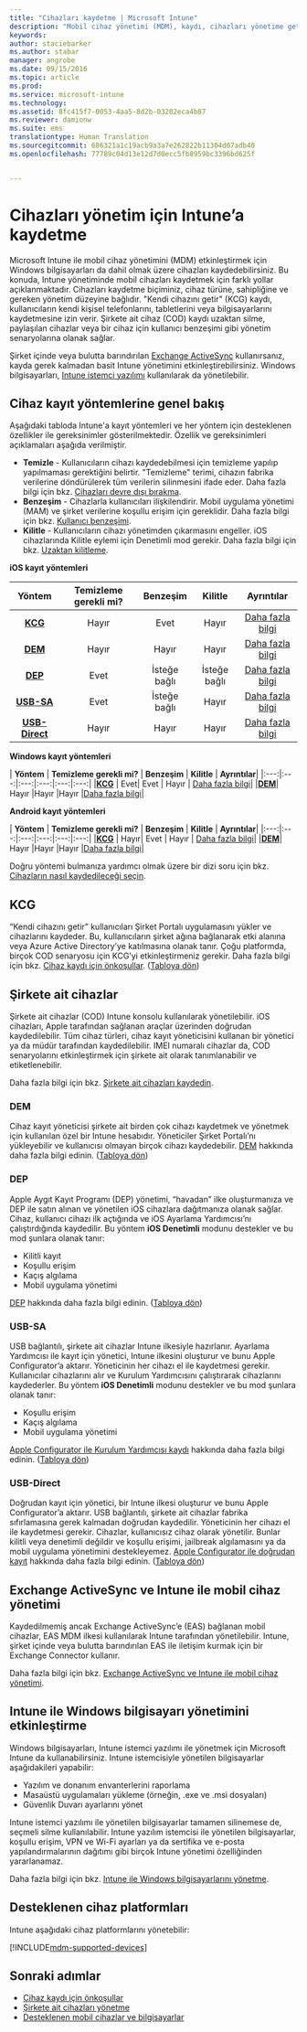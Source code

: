 ```yaml
---
title: "Cihazları kaydetme | Microsoft Intune"
description: "Mobil cihaz yönetimi (MDM), kaydı, cihazları yönetime getirmek ve kaynaklara erişim izni vermek için kullanır."
keywords: 
author: staciebarker
ms.author: stabar
manager: angrobe
ms.date: 09/15/2016
ms.topic: article
ms.prod: 
ms.service: microsoft-intune
ms.technology: 
ms.assetid: 8fc415f7-0053-4aa5-8d2b-03202eca4b87
ms.reviewer: damionw
ms.suite: ems
translationtype: Human Translation
ms.sourcegitcommit: 686321a1c19acb9a3a7e262822b11304d07adb40
ms.openlocfilehash: 77789c04d13e12d7d0ecc5fb8959bc3396bd625f


---
```


# <a name="enroll-devices-for-management-in-intune"></a>Cihazları yönetim için Intune’a kaydetme
Microsoft Intune ile mobil cihaz yönetimini (MDM) etkinleştirmek için Windows bilgisayarları da dahil olmak üzere cihazları kaydedebilirsiniz. Bu konuda, Intune yönetiminde mobil cihazları kaydetmek için farklı yollar açıklanmaktadır. Cihazları kaydetme biçiminiz, cihaz türüne, sahipliğine ve gereken yönetim düzeyine bağlıdır. "Kendi cihazını getir" (KCG) kaydı, kullanıcıların kendi kişisel telefonlarını, tabletlerini veya bilgisayarlarını kaydetmesine izin verir. Şirkete ait cihaz (COD) kaydı uzaktan silme, paylaşılan cihazlar veya bir cihaz için kullanıcı benzeşimi gibi yönetim senaryolarına olanak sağlar.

Şirket içinde veya bulutta barındırılan [Exchange ActiveSync](#mobile-device-management-with-exchange-activesync-and-intune) kullanırsanız, kayda gerek kalmadan basit Intune yönetimini etkinleştirebilirsiniz. Windows bilgisayarları, [Intune istemci yazılımı](#manage-windows-pcs-with-intune) kullanılarak da yönetilebilir.

## <a name="overview-of-device-enrollment-methods"></a>Cihaz kayıt yöntemlerine genel bakış

Aşağıdaki tabloda Intune'a kayıt yöntemleri ve her yöntem için desteklenen özellikler ile gereksinimler gösterilmektedir. Özellik ve gereksinimleri açıklamaları aşağıda verilmiştir.

- **Temizle** - Kullanıcıların cihazı kaydedebilmesi için temizleme yapılıp yapılmaması gerektiğini belirtir. "Temizleme" terimi, cihazın fabrika verilerine döndürülerek tüm verilerin silinmesini ifade eder. Daha fazla bilgi için bkz. [Cihazları devre dışı bırakma](retire-devices-from-microsoft-intune-management.md).
- **Benzeşim** - Cihazlarla kullanıcıları ilişkilendirir. Mobil uygulama yönetimi (MAM) ve şirket verilerine koşullu erişim için gereklidir. Daha fazla bilgi için bkz. [Kullanıcı benzeşimi](enroll-corporate-owned-ios-devices-in-microsoft-intune.md#use-the-company-portal-on-dep-enrolled-or-apple-configurator-enrolled-devices).
- **Kilitle** - Kullanıcıların cihazı yönetimden çıkarmasını engeller. iOS cihazlarında Kilitle eylemi için Denetimli mod gerekir. Daha fazla bilgi için bkz. [Uzaktan kilitleme](retire-devices-from-microsoft-intune-management.md#block-access-a-device).

**iOS kayıt yöntemleri**

| **Yöntem** |  **Temizleme gerekli mi?** |    **Benzeşim**    |   **Kilitle** | **Ayrıntılar** |
|:---:|:---:|:---:|:---:|:---:|
|**[KCG](#byod)** | Hayır|    Evet |   Hayır | [Daha fazla bilgi](prerequisites-for-enrollment.md#set-up-device-management)|
|**[DEM](#dem)**|   Hayır |Hayır |Hayır  | [Daha fazla bilgi](enroll-corporate-owned-devices-with-the-device-enrollment-manager-in-microsoft-intune.md)|
|**[DEP](#dep)**|   Evet |   İsteğe bağlı |  İsteğe bağlı|[Daha fazla bilgi](ios-device-enrollment-program-in-microsoft-intune.md)|
|**[USB-SA](#usb-sa)**| Evet |   İsteğe bağlı |  Hayır| [Daha fazla bilgi](ios-setup-assistant-enrollment-in-microsoft-intune.md)|
|**[USB-Direct](#usb-direct)**| Hayır |    Hayır  | Hayır|[Daha fazla bilgi](ios-direct-enrollment-in-microsoft-intune.md)|

**Windows kayıt yöntemleri**

| **Yöntem** |  **Temizleme gerekli mi?** |    **Benzeşim**    |   **Kilitle** | **Ayrıntılar**|
|:---:|:---:|:---:|:---:|:---:|:---:|
|**[KCG](#byod)** | Evet|   Evet |   Hayır | [Daha fazla bilgi](prerequisites-for-enrollment.md#set-up-device-management)|
|**[DEM](#dem)**|   Hayır |Hayır |Hayır  |[Daha fazla bilgi](enroll-corporate-owned-devices-with-the-device-enrollment-manager-in-microsoft-intune.md)|

**Android kayıt yöntemleri**

| **Yöntem** |  **Temizleme gerekli mi?** |    **Benzeşim**    |   **Kilitle** | **Ayrıntılar**|
|:---:|:---:|:---:|:---:|:---:|:---:|
|**[KCG](#byod)** | Hayır|    Evet |   Hayır | [Daha fazla bilgi](prerequisites-for-enrollment.md#set-up-device-management)|
|**[DEM](#dem)**|   Hayır |Hayır |Hayır  |[Daha fazla bilgi](enroll-corporate-owned-devices-with-the-device-enrollment-manager-in-microsoft-intune.md)|

Doğru yöntemi bulmanıza yardımcı olmak üzere bir dizi soru için bkz. [Cihazların nasıl kaydedileceği seçin](/intune/get-started/choose-how-to-enroll-devices1).

## <a name="byod"></a>KCG
“Kendi cihazını getir” kullanıcıları Şirket Portalı uygulamasını yükler ve cihazlarını kaydeder. Bu, kullanıcıların şirket ağına bağlanarak etki alanına veya Azure Active Directory’ye katılmasına olanak tanır. Çoğu platformda, birçok COD senaryosu için KCG’yi etkinleştirmeniz gerekir. Daha fazla bilgi için bkz. [Cihaz kaydı için önkoşullar](prerequisites-for-enrollment.md). ([Tabloya dön](#overview-of-device-enrollment-methods))

## <a name="corporate-owned-devices"></a>Şirkete ait cihazlar
Şirkete ait cihazlar (COD) Intune konsolu kullanılarak yönetilebilir. iOS cihazları, Apple tarafından sağlanan araçlar üzerinden doğrudan kaydedilebilir. Tüm cihaz türleri, cihaz kayıt yöneticisini kullanan bir yönetici ya da müdür tarafından kaydedilebilir. IMEI numaralı cihazlar da, COD senaryolarını etkinleştirmek için şirkete ait olarak tanımlanabilir ve etiketlenebilir.

Daha fazla bilgi için bkz. [Şirkete ait cihazları kaydedin](manage-corporate-owned-devices.md).

### <a name="dem"></a>DEM
Cihaz kayıt yöneticisi şirkete ait birden çok cihazı kaydetmek ve yönetmek için kullanılan özel bir Intune hesabıdır. Yöneticiler Şirket Portalı’nı yükleyebilir ve kullanıcısı olmayan birçok cihazı kaydedebilir. [DEM](enroll-corporate-owned-devices-with-the-device-enrollment-manager-in-microsoft-intune.md) hakkında daha fazla bilgi edinin. ([Tabloya dön](#overview-of-device-enrollment-methods))

### <a name="dep"></a>DEP
Apple Aygıt Kayıt Programı (DEP) yönetimi, “havadan” ilke oluşturmanıza ve DEP ile satın alınan ve yönetilen iOS cihazlara dağıtmanıza olanak sağlar. Cihaz, kullanıcı cihazı ilk açtığında ve iOS Ayarlama Yardımcısı’nı çalıştırdığında kaydedilir. Bu yöntem **iOS Denetimli** modunu destekler ve bu mod şunlara olanak tanır:
  - Kilitli kayıt
  - Koşullu erişim
  - Kaçış algılama
  - Mobil uygulama yönetimi

[DEP](ios-device-enrollment-program-in-microsoft-intune.md) hakkında daha fazla bilgi edinin. ([Tabloya dön](#overview-of-device-enrollment-methods))

### <a name="usb-sa"></a>USB-SA
USB bağlantılı, şirkete ait cihazlar Intune ilkesiyle hazırlanır. Ayarlama Yardımcısı ile kayıt için yönetici, Intune ilkesini oluşturur ve bunu Apple Configurator’a aktarır. Yöneticinin her cihazı el ile kaydetmesi gerekir. Kullanıcılar cihazlarını alır ve Kurulum Yardımcısını çalıştırarak cihazlarını kaydederler. Bu yöntem **iOS Denetimli** modunu destekler ve bu mod şunlara olanak tanır:
  - Koşullu erişim
  - Kaçış algılama
  - Mobil uygulama yönetimi

[Apple Configurator ile Kurulum Yardımcısı kaydı](ios-setup-assistant-enrollment-in-microsoft-intune.md) hakkında daha fazla bilgi edinin. ([Tabloya dön](#overview-of-device-enrollment-methods))

### <a name="usb-direct"></a>USB-Direct
Doğrudan kayıt için yönetici, bir Intune ilkesi oluşturur ve bunu Apple Configurator’a aktarır. USB bağlantılı, şirkete ait cihazlar fabrika sıfırlamasına gerek kalmadan doğrudan kaydedilir. Yöneticinin her cihazı el ile kaydetmesi gerekir. Cihazlar, kullanıcısız cihaz olarak yönetilir. Bunlar kilitli veya denetimli değildir ve koşullu erişimi, jailbreak algılamasını ya da mobil uygulama yönetimini destekleyemez. [Apple Configurator ile doğrudan kayıt](ios-direct-enrollment-in-microsoft-intune.md) hakkında daha fazla bilgi edinin. ([Tabloya dön](#overview-of-device-enrollment-methods))

## <a name="mobile-device-management-with-exchange-activesync-and-intune"></a>Exchange ActiveSync ve Intune ile mobil cihaz yönetimi
Kaydedilmemiş ancak Exchange ActiveSync’e (EAS) bağlanan mobil cihazlar, EAS MDM ilkesi kullanılarak Intune tarafından yönetilebilir. Intune, şirket içinde veya bulutta barındırılan EAS ile iletişim kurmak için bir Exchange Connector kullanır.

Daha fazla bilgi için bkz. [Exchange ActiveSync ve Intune ile mobil cihaz yönetimi](mobile-device-management-with-exchange-activesync-and-microsoft-intune.md).


## <a name="windows-pc-management-with-intune"></a>Intune ile Windows bilgisayarı yönetimini etkinleştirme  
Windows bilgisayarları, Intune istemci yazılımı ile yönetmek için Microsoft Intune da kullanabilirsiniz. Intune istemcisiyle yönetilen bilgisayarlar aşağıdakileri yapabilir:

 - Yazılım ve donanım envanterlerini raporlama
 - Masaüstü uygulamaları yükleme (örneğin, .exe ve .msi dosyaları)
 - Güvenlik Duvarı ayarlarını yönet

Intune istemci yazılımı ile yönetilen bilgisayarlar tamamen silinemese de, seçmeli silme kullanılabilir. Intune yazılım istemcisi ile yönetilen bilgisayarlar, koşullu erişim, VPN ve Wi-Fi ayarları ya da sertifika ve e-posta yapılandırmalarının dağıtımı gibi birçok Intune yönetimi özelliğinden yararlanamaz.

Daha fazla bilgi için bkz. [Intune ile Windows bilgisayarlarını yönetme](manage-windows-pcs-with-microsoft-intune.md).

## <a name="supported-device-platforms"></a>Desteklenen cihaz platformları

Intune aşağıdaki cihaz platformlarını yönetebilir:

[!INCLUDE[mdm-supported-devices](../includes/mdm-supported-devices.md)]

## <a name="next-steps"></a>Sonraki adımlar
- [Cihaz kaydı için önkoşullar](prerequisites-for-enrollment.md)
- [Şirkete ait cihazları yönetme](manage-corporate-owned-devices.md)
- [Desteklenen mobil cihazlar ve bilgisayarlar](../get-started/supported-mobile-devices-and-computers.md)



<!--HONumber=Nov16_HO5-->



